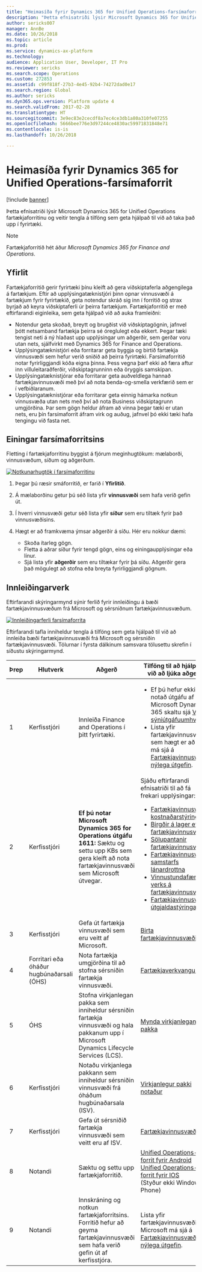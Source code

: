 ```yaml
---
title: "Heimasíða fyrir Dynamics 365 for Unified Operations-farsímaforrit"
description: "Þetta efnisatriði lýsir Microsoft Dynamics 365 for Unified Operations fartækjaforritinu og veitir tengla á tilföng sem geta hjálpað til við að taka það upp í fyrirtæki."
author: sericks007
manager: AnnBe
ms.date: 10/26/2018
ms.topic: article
ms.prod: 
ms.service: dynamics-ax-platform
ms.technology: 
audience: Application User, Developer, IT Pro
ms.reviewer: sericks
ms.search.scope: Operations
ms.custom: 272853
ms.assetid: c99f818f-27b3-4e45-92b4-74272dad0e17
ms.search.region: Global
ms.author: sericks
ms.dyn365.ops.version: Platform update 4
ms.search.validFrom: 2017-02-28
ms.translationtype: HT
ms.sourcegitcommit: 3e9ec83e2cecdf8a7ec4ce3db1a80a310fe07255
ms.openlocfilehash: 5666bee776e3d97244ce4830ac59971831848e71
ms.contentlocale: is-is
ms.lasthandoff: 10/26/2018

---
```


# <a name="dynamics-365-for-unified-operations-mobile-app-home-page"></a>Heimasíða fyrir Dynamics 365 for Unified Operations-farsímaforrit

[!include [banner](../includes/banner.md)]

Þetta efnisatriði lýsir Microsoft Dynamics 365 for Unified Operations fartækjaforritinu og veitir tengla á tilföng sem geta hjálpað til við að taka það upp í fyrirtæki.

> [!NOTE]
> Fartækjaforritið hét áður *Microsoft Dynamics 365 for Finance and Operations*.

<a name="overview"></a>Yfirlit
--------

Fartækjaforritið gerir fyrirtæki þínu kleift að gera viðskiptaferla aðgengilega á fartækjum. Eftir að upplýsingatæknistjóri þinn opnar vinnusvæði á fartækjum fyrir fyrirtækið, geta notendur skráð sig inn í forritið og strax byrjað að keyra viðskiptaferli úr þeirra fartækjum. Fartækjaforritið er með eftirfarandi eiginleika, sem geta hjálpað við að auka framleiðni:

- Notendur geta skoðað, breytt og brugðist við viðskiptagögnin, jafnvel þótt netsamband fartækja þeirra sé óreglulegt eða ekkert. Þegar tæki tengist neti á ný hlaðast upp upplýsingar um aðgerðir, sem gerðar voru utan nets, sjálfvirkt með Dynamics 365 for Finance and Operations.
- Upplýsingatæknistjóri eða forritarar geta byggja og birtið fartækja vinnusvæði sem hefur verið sniðið að þeirra fyrirtæki. Farsímaforritið notar fyrirliggjandi kóða eigna þinna. Þess vegna þarf ekki að færa aftur inn villuleitaraðferðir, viðskiptagrunninn eða öryggis samskipan.
- Upplýsingatæknistjórar eða forritarar geta auðveldlega hannað fartækjavinnusvæði með því að nota benda-og-smella verkfærið sem er í vefbiðlaranum.
- Upplýsingatæknistjórar eða forritarar geta einnig hámarka notkun vinnusvæða utan nets með því að nota Business viðskiptagrunn umgjörðina. Þar sem gögn heldur áfram að vinna þegar tæki er utan nets, eru þín farsímaforrit áfram virk og auðug, jafnvel þó ekki tæki hafa tengingu við fasta net.

## <a name="elements-of-the-mobile-app"></a>Einingar farsímaforritsins
Fletting í fartækjaforritinu byggist á fjórum meginhugtökum: mælaborði, vinnusvæðum, síðum og aðgerðum. 

[![Notkunarhugtök í farsímaforritinu](./media/mobilephoneapp1-1024x536.png)](./media/mobilephoneapp1.png)

1. Þegar þú ræsir smáforritið, er farið í **Yfirlitið**.
2. Á mælaborðinu getur þú séð lista yfir **vinnusvæði** sem hafa verið gefin út.
3. Í hverri vinnusvæði getur séð lista yfir **síður** sem eru tiltæk fyrir það vinnusvæðisins.
4. Hægt er að framkvæma ýmsar aðgerðir á síðu. Hér eru nokkur dæmi:

    - Skoða ítarleg gögn.
    - Fletta á aðrar síður fyrir tengd gögn, eins og einingaupplýsingar eða línur.
    - Sjá lista yfir **aðgerðir** sem eru tiltækar fyrir þá síðu. Aðgerðir gera það mögulegt að stofna eða breyta fyrirliggjandi gögnum.

## <a name="implementation-process"></a>Innleiðingarverk
Eftirfarandi skýringarmynd sýnir ferlið fyrir innleiðingu á bæði fartækjavinnusvæðum frá Microsoft og sérsniðnum fartækjavinnusvæðum. 

[![Innleiðingarferli farsímaforrita](./media/Mobile-implementation-process-5.png)](./media/Mobile-implementation-process-5.png)

Eftirfarandi tafla inniheldur tengla á tilföng sem geta hjálpað til við að innleiða bæði fartækjavinnusvæði frá Microsoft og sérsniðin fartækjavinnusvæði. Tölurnar í fyrsta dálkinum samsvara tölusettu skrefin í síðustu skýringarmynd.

<table>
<colgroup>
<col width="25%" />
<col width="25%" />
<col width="25%" />
<col width="25%" />
</colgroup>
<thead>
<tr class="header">
<th>Þrep</th>
<th>Hlutverk</th>
<th>Aðgerð</th>
<th>Tilföng til að hjálpa til við að ljúka aðgerð</th>
</tr>
</thead>
<tbody>
<tr class="odd">
<td>1</td>
<td>Kerfisstjóri</td>
<td>Innleiða Finance and Operations í þitt fyrirtæki.</td>
<td><ul><li>Ef þú hefur ekki enn notað útgáfu af Microsoft Dynamics 365 skaltu sjá <a href="../deployment/deploy-demo-environment.md">Virkja sýniútgáfuumhverfi</a>.</li><li>Lista yfir fartækjavinnusvæði sem hægt er að nota má sjá á <a href="mobile-workspaces-released.md">Fartækjavinnusvæði, nýlega útgefin</a>.</li></ul></td>
</tr>
<tr class="even">
<td>2</td>
<td>Kerfisstjóri</td>
<td><strong>Ef þú notar Microsoft Dynamics 365 for Operations útgáfu 1611:</strong> Sæktu og settu upp KBs sem gera kleift að nota fartækjavinnusvæði sem Microsoft útvegar.</td>
<td>Sjáðu eftirfarandi efnisatriði til að fá frekari upplýsingar:
<ul>

<li><a href="../../financials/cost-accounting/cost-controlling-mobile-workspace.md">Fartækjavinnusvæði kostnaðarstýringar</a></li>
<li><a href="../../supply-chain/inventory/inventory-on-hand-mobile-workspace.md">Birgðir á lager eftir fartækjavinnusvæði</a></li>
<li><a href="../../supply-chain/sales-marketing/sales-orders-mobile-workspace.md">Sölupantanir fartækjavinnusvæði</a></li>
<li><a href="../../supply-chain/procurement/vendor-collaboration-mobile-workspace.md">Fartækjavinnusvæði samstarfs lánardrottna</a></li>
<li><a href="../../financials/project-management/project-time-entry-mobile-workspace.md">Vinnustundafærsla verks á fartækjavinnusvæði</a></li>
<li><a href="../../financials/expense-management/expense-management-mobile-workspace.md">Fartækjavinnusvæði útgjaldastýringar</a></li>

</ul></td>
</tr>
<tr class="odd">
<td>3</td>
<td>Kerfisstjóri</td>
<td>Gefa út fartækja vinnusvæði sem eru veitt af Microsoft.</td>
<td><a href="publish-mobile-workspace.md">Birta fartækjavinnusvæði</a>
</td>
</tr>
<tr class="even">
<td>4</td>
<td>Forritari eða óháður hugbúnaðarsali (ÓHS)</td>
<td>Nota fartækja umgjörðina til að stofna sérsniðin fartækja vinnusvæði.</td>
<td><a href="platform/mobile-platform-home-page.md">Fartækjaverkvangur</a></td>
</tr>
<tr class="odd">
<td>5</td>
<td>ÓHS</td>
<td>Stofna virkjanlegan pakka sem inniheldur sérsniðin fartækja vinnusvæði og hala pakkanum upp í Microsoft Dynamics Lifecycle Services (LCS).</td>
<td><a href="../deployment/create-apply-deployable-package.md">Mynda virkjanlegan pakka</a></td>
</tr>
<tr class="even">
<td>6</td>
<td>Kerfisstjóri</td>
<td>Notaðu virkjanlega pakkann sem inniheldur sérsniðin vinnusvæði frá óháðum hugbúnaðarsala (ISV).</td>
<td><a href="../deployment/apply-deployable-package-system.md">Virkjanlegur pakki notaður</a></td>
</tr>
<tr class="odd">
<td>7</td>
<td>Kerfisstjóri</td>
<td>Gefa út sérsniðið fartækja vinnusvæði sem veitt eru af ISV.</td>
<td><a href="publish-mobile-workspace.md">Fartækjavinnusvæði birt</a></td>
</tr>
<tr class="even">
<td>8</td>
<td>Notandi</td>
<td>Sæktu og settu upp fartækjaforritið.</td>
<td>
<a href="https://go.microsoft.com/fwlink/?linkid=850662">Unified Operations-forrit fyrir Android</a><BR/>
<a href="https://go.microsoft.com/fwlink/?linkid=850663">Unified Operations-forrit fyrir IOS</a><BR/>
(Styður ekki Windows Phone)
</td>
</tr>
<tr class="odd">
<td>9</td>
<td>Notandi</td>
<td>Innskráning og notkun fartækjaforritsins. Forritið hefur að geyma fartækjavinnusvæði sem hafa verið gefin út af kerfisstjóra.</td>
<td>Lista yfir fartækjavinnusvæði frá Microsoft má sjá á <a href="mobile-workspaces-released.md">Fartækjavinnusvæði, nýlega útgefin</a>.
</td>
</tr>
</tbody>
</table>

